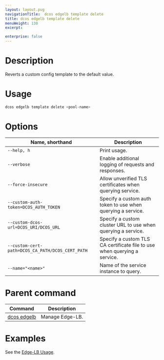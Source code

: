```yaml
---
layout: layout.pug
navigationTitle:  dcos edgelb template delete
title: dcos edgelb template delete
menuWeight: 130
excerpt:

enterprise: false
---
```


# Description
Reverts a custom config template to the default value.

# Usage

```bash
dcos edgelb template delete <pool-name>
```

# Options

| Name, shorthand | Description |
|---------|-------------|
| `--help, h`   | Print usage. |
| `--verbose`   | Enable additional logging of requests and responses. |
| `--force-insecure`   | Allow unverified TLS certificates when querying service. |
| `--custom-auth-token=DCOS_AUTH_TOKEN`   | Specify a custom auth token to use when querying a service. |
| `--custom-dcos-url=DCOS_URI/DCOS_URL`   | Specify a custom cluster URL to use when querying a service. |
| `--custom-cert-path=DCOS_CA_PATH/DCOS_CERT_PATH`   | Specify a custom TLS CA certificate file to use when querying a service. |
| `--name="<name>"`   | Name of the service instance to query. |

# Parent command

| Command | Description |
|---------|-------------|
| [dcos edgelb](/service-docs/edge-lb/1.0.0/cli-reference) |  Manage Edge-LB. |

# Examples

See the [Edge-LB Usage](/service-docs/edge-lb/1.0.0/usage).
